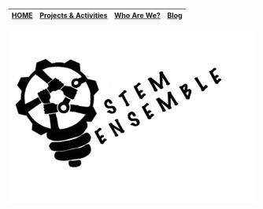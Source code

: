 |[HOME](read.md) | [Projects & Activities](activities.md) | [Who Are We?](whoarewe.md) |  [Blog](blog.md) |
|------|------------|-------------|-----|

![STEM Ensemble Logo](stemensemble.svg)

